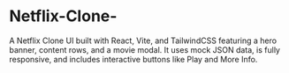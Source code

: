 # Netflix-Clone-
A Netflix Clone UI built with React, Vite, and TailwindCSS featuring a hero banner, content rows, and a movie modal. It uses mock JSON data, is fully responsive, and includes interactive buttons like Play and More Info.
